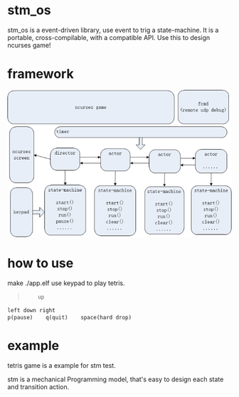 # stm_os
stm_os is a event-driven library, use event to trig a state-machine.
It is a portable, cross-compilable, with a compatible API.
Use this to design ncurses game!

# framework
![](./doc/arch.png)

# how to use
make
./app.elf
use keypad to play tetris.
>	      up
	left down right
	p(pause)    q(quit)    space(hard drop)

# example
tetris game is a example for stm test.

stm is a mechanical Programming model, that's easy to design each state and transition action.